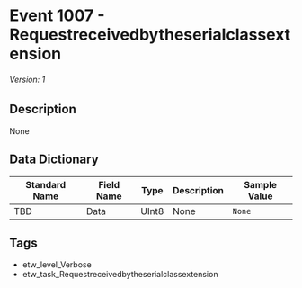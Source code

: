 # Event 1007 - Requestreceivedbytheserialclassextension
###### Version: 1

## Description
None

## Data Dictionary
|Standard Name|Field Name|Type|Description|Sample Value|
|---|---|---|---|---|
|TBD|Data|UInt8|None|`None`|

## Tags
* etw_level_Verbose
* etw_task_Requestreceivedbytheserialclassextension